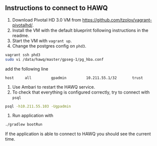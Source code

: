 ## Instructions to connect to HAWQ

1. Download Pivotal HD 3.0 VM from https://github.com/tzolov/vagrant-pivotalhd/.
1. Install the VM with the default blueprint following instructions in the readme.
1. Start the VM with `vagrant up`.
1. Change the postgres config on `phd3`.

  ```bash
  vagrant ssh phd3
  sudo vi /data/hawq/master/gpseg-1/pg_hba.conf
  ```

  add the following line

  ```
  host     all         gpadmin         10.211.55.1/32       trust
  ```

1. Use Ambari to restart the HAWQ service.
1. To check that everything is configured correctly, try to connect with `psql`

  ```bash
  psql -h10.211.55.103 -Ugpadmin
  ```

1. Run application with

  ```bash
  ./gradlew bootRun
  ```

  If the application is able to connect to HAWQ you should see the current time.